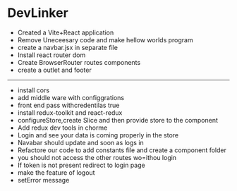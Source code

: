 # DevLinker

- Created a Vite+React application
- Remove Uneceesary code and make hellow worlds program
- create a navbar.jsx in separate file
- Install react router dom
- Create BrowserRouter routes components
- create a outlet and footer
------------------------------------------------------------------------------

- install cors 
- add middle ware with configgrations 
- front end pass withcredentilas true
- install redux-toolkit and react-redux
- configureStore,create Slice and then provide store to the component
- Add redux dev tools in chorme
- Login and see your data is coming properly  in the store
- Navabar should update and soon as logs in 
- Refactore our code to add constants file and create a component folder
- you should not access the other routes wo=ithou login
- If token is not present redirect to login page
- make the feature of logout
- setError message